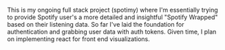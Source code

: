 This is my ongoing full stack project (spotimy) where I'm essentially trying to provide Spotify user's a more detailed and insightful "Spotify Wrapped" based on their listening data. So far I've laid the foundation for authentication and grabbing user data with auth tokens. Given time, I plan on implementing react for front end visualizations.
